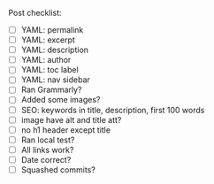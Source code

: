 Post checklist:

- [ ] YAML: permalink
- [ ] YAML: excerpt
- [ ] YAML: description
- [ ] YAML: author
- [ ] YAML: toc label
- [ ] YAML: nav sidebar
- [ ] Ran Grammarly?
- [ ] Added some images?
- [ ] SEO: keywords in title, description, first 100 words
- [ ] image have alt and title att?
- [ ] no h1 header except title
- [ ] Ran local test?
- [ ] All links work?
- [ ] Date correct?
- [ ] Squashed commits?
